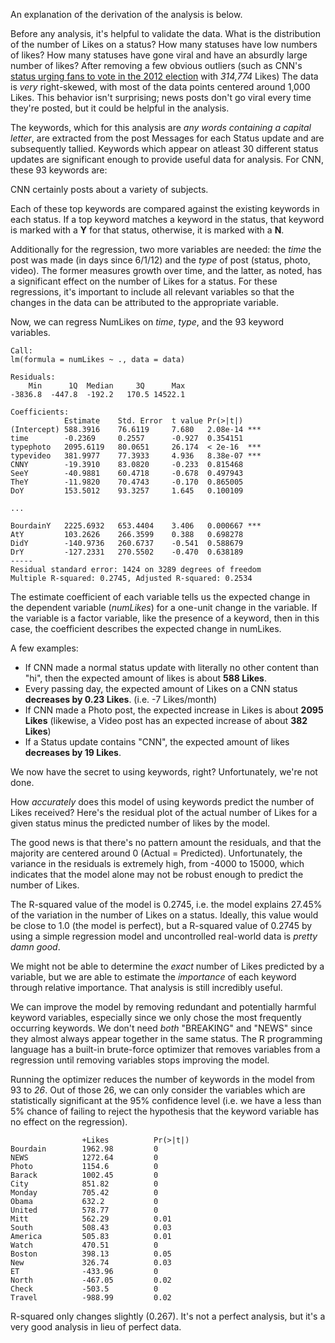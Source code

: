 An explanation of the derivation of the analysis is below.

Before any analysis, it's helpful to validate the data. What is the distribution of the number of Likes on a status? How many statuses have low numbers of likes? How many statuses have gone viral and have an absurdly large number of likes? After removing a few obvious outliers (such as CNN's [status urging fans to vote in the 2012 election](http://www.facebook.com/5550296508/posts/266768910110901) with *314,774* Likes)
The data is *very* right-skewed, with most of the data points centered around 1,000 Likes. This behavior isn't surprising; news posts don't go viral every time they're posted, but it could be helpful in the analysis.

The keywords, which for this analysis are *any words containing a capital letter*, are extracted from the post Messages for each Status update and are subsequently tallied. Keywords which appear on atleast 30 different status updates are significant enough to provide useful data for analysis. For CNN, these 93 keywords are:


CNN certainly posts about a variety of subjects.

Each of these top keywords are compared against the existing keywords in each status. If a top keyword matches a keyword in the status, that keyword is marked with a **Y** for that status, otherwise, it is marked with a **N**.

Additionally for the regression, two more variables are needed: the *time* the post was made (in days since 6/1/12) and the *type* of post (status, photo, video). The former measures growth over time, and the latter, as noted, has a significant effect on the number of Likes for a status. For these regressions, it's important to include all relevant variables so that the changes in the data can be attributed to the appropriate variable.

Now, we can regress NumLikes on *time*, *type*, and the 93 keyword variables.

    Call:
    lm(formula = numLikes ~ ., data = data)
    
    Residuals:
    	Min 	 1Q  Median  	3Q 		Max 
    -3836.8  -447.8  -192.2   170.5 14522.1 
    
    Coefficients:
    			Estimate 	Std. Error	t value Pr(>|t|)
    (Intercept)	588.3916	76.6119   	7.680 	2.08e-14 ***
    time		-0.2369	 	0.2557 		-0.927 	0.354151
    typephoto 	2095.6119	80.0651  	26.174  < 2e-16	 ***
    typevideo  	381.9977	77.3933   	4.936 	8.38e-07 ***
    CNNY  		-19.3910	83.0820  	-0.233 	0.815468
    SeeY  		-40.9881	60.4718  	-0.678 	0.497943
    TheY  		-11.9820	70.4743  	-0.170 	0.865005
    DoY  		153.5012	93.3257   	1.645 	0.100109 

	...

    BourdainY	2225.6932   653.4404   	3.406 	0.000667 ***
    AtY   		103.2626   	266.3599   	0.388 	0.698278
    DidY 		-140.9736   260.6737  	-0.541 	0.588679
    DrY  		-127.2331   270.5502  	-0.470 	0.638189 
	-----
	Residual standard error: 1424 on 3289 degrees of freedom
	Multiple R-squared: 0.2745,	Adjusted R-squared: 0.2534 


The estimate coefficient of each variable tells us the expected change in the dependent variable (*numLikes*) for a one-unit change in the variable. If the variable is a factor variable, like the presence of a keyword, then in this case, the coefficient describes the expected change in numLikes.

A few examples:

- If CNN made a normal status update with literally no other content than "hi", then the expected amount of likes is about **588 Likes**.
- Every passing day, the expected amount of Likes on a CNN status **decreases by 0.23 Likes**. (i.e. -7 Likes/month)
- If CNN made a Photo post, the expected increase in Likes is about **2095 Likes** (likewise, a Video post has an expected increase of about **382 Likes**)
- If a Status update contains "CNN", the expected amount of likes **decreases by 19 Likes**.

We now have the secret to using keywords, right? Unfortunately, we're not done.

How *accurately* does this model of using keywords predict the number of Likes received? Here's the residual plot of the actual number of Likes for a given status minus the predicted number of likes by the model.



The good news is that there's no pattern amount the residuals, and that the majority are centered around 0 (Actual = Predicted). Unfortunately, the variance in the residuals is extremely high, from -4000 to 15000, which indicates that the model alone may not be robust enough to predict the number of Likes.

The R-squared value of the model is 0.2745, i.e. the model explains 27.45% of the variation in the number of Likes on a status. Ideally, this value would be close to 1.0 (the model is perfect), but a R-squared value of 0.2745 by using a simple regression model and uncontrolled real-world data is *pretty damn good*.

We might not be able to determine the *exact* number of Likes predicted by a variable, but we are able to estimate the *importance* of each keyword through relative importance. That analysis is still incredibly useful.

We can improve the model by removing redundant and potentially harmful keyword variables, especially since we only chose the most frequently occurring keywords. We don't need *both* "BREAKING" and "NEWS" since they almost always appear together in the same status. The R programming language has a built-in brute-force optimizer that removes variables from a regression until removing variables stops improving the model.

Running the optimizer reduces the number of keywords in the model from 93 to *26*. Out of those 26, we can only consider the variables which are statistically significant at the 95% confidence level (i.e. we have a less than 5% chance of failing to reject the hypothesis that the keyword variable has no effect on the regression). 



    				+Likes			Pr(>|t|)
    Bourdain		1962.98			0
    NEWS			1272.64			0
    Photo			1154.6			0
    Barack			1002.45			0
    City			851.82			0
    Monday			705.42			0
    Obama			632.2			0
    United			578.77			0
    Mitt			562.29			0.01
    South			508.43			0.03
    America			505.83			0.01
    Watch			470.51			0
    Boston			398.13			0.05
    New				326.74			0.03
    ET				-433.96			0
    North			-467.05			0.02
    Check			-503.5			0
    Travel			-988.99			0.02


R-squared only changes slightly (0.267). It's not a perfect analysis, but it's a very good analysis in lieu of perfect data.
